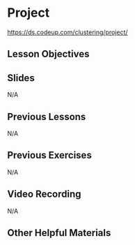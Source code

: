 # Project
https://ds.codeup.com/clustering/project/

## Lesson Objectives


## Slides
N/A

## Previous Lessons
N/A

## Previous Exercises
N/A

## Video Recording
N/A

## Other Helpful Materials
